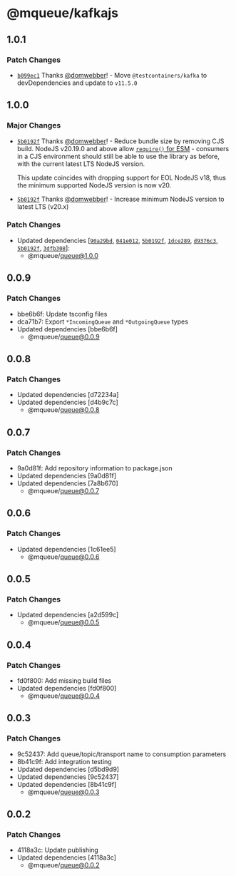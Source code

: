 # @mqueue/kafkajs

## 1.0.1

### Patch Changes

- [`b099ec1`](https://github.com/domwebber/mqueue/commit/b099ec1b1d503b805cc4d202d2da7e2d164c4acb)
  Thanks [@domwebber](https://github.com/domwebber)! - Move
  `@testcontainers/kafka` to devDependencies and update to `v11.5.0`

## 1.0.0

### Major Changes

- [`5b0192f`](https://github.com/domwebber/mqueue/commit/5b0192faee2b6a77db7a4b4806e2407ab72cf940)
  Thanks [@domwebber](https://github.com/domwebber)! - Reduce bundle size by
  removing CJS build. NodeJS v20.19.0 and above allow
  [`require()` for ESM](https://github.com/nodejs/node/releases/tag/v20.19.0) -
  consumers in a CJS environment should still be able to use the library as
  before, with the current latest LTS NodeJS version.

  This update coincides with dropping support for EOL NodeJS v18, thus the
  minimum supported NodeJS version is now v20.

- [`5b0192f`](https://github.com/domwebber/mqueue/commit/5b0192faee2b6a77db7a4b4806e2407ab72cf940)
  Thanks [@domwebber](https://github.com/domwebber)! - Increase minimum NodeJS
  version to latest LTS (v20.x)

### Patch Changes

- Updated dependencies
  [[`90a29bd`](https://github.com/domwebber/mqueue/commit/90a29bd5f46640dfcf01a9309e027e3d0ccf45b4),
  [`041e012`](https://github.com/domwebber/mqueue/commit/041e0127248ae0dc6e414319e5f0cdd0800e49ea),
  [`5b0192f`](https://github.com/domwebber/mqueue/commit/5b0192faee2b6a77db7a4b4806e2407ab72cf940),
  [`1dce289`](https://github.com/domwebber/mqueue/commit/1dce289316acbda48288efd20c103457f461d1fa),
  [`d9376c3`](https://github.com/domwebber/mqueue/commit/d9376c314316082d4c53c1e2be229c163ff2509b),
  [`5b0192f`](https://github.com/domwebber/mqueue/commit/5b0192faee2b6a77db7a4b4806e2407ab72cf940),
  [`3dfb308`](https://github.com/domwebber/mqueue/commit/3dfb308bb3eb45e9a069cecc2dd22bfe495f9f88)]:
  - @mqueue/queue@1.0.0

## 0.0.9

### Patch Changes

- bbe6b6f: Update tsconfig files
- dca71b7: Export `*IncomingQueue` and `*OutgoingQueue` types
- Updated dependencies [bbe6b6f]
  - @mqueue/queue@0.0.9

## 0.0.8

### Patch Changes

- Updated dependencies [d72234a]
- Updated dependencies [d4b9c7c]
  - @mqueue/queue@0.0.8

## 0.0.7

### Patch Changes

- 9a0d81f: Add repository information to package.json
- Updated dependencies [9a0d81f]
- Updated dependencies [7a8b670]
  - @mqueue/queue@0.0.7

## 0.0.6

### Patch Changes

- Updated dependencies [1c61ee5]
  - @mqueue/queue@0.0.6

## 0.0.5

### Patch Changes

- Updated dependencies [a2d599c]
  - @mqueue/queue@0.0.5

## 0.0.4

### Patch Changes

- fd0f800: Add missing build files
- Updated dependencies [fd0f800]
  - @mqueue/queue@0.0.4

## 0.0.3

### Patch Changes

- 9c52437: Add queue/topic/transport name to consumption parameters
- 8b41c9f: Add integration testing
- Updated dependencies [d5bd9d9]
- Updated dependencies [9c52437]
- Updated dependencies [8b41c9f]
  - @mqueue/queue@0.0.3

## 0.0.2

### Patch Changes

- 4118a3c: Update publishing
- Updated dependencies [4118a3c]
  - @mqueue/queue@0.0.2
